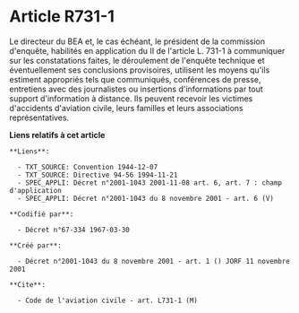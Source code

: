 # Article R731-1

Le directeur du BEA et, le cas échéant, le président de la commission d'enquête, habilités en application du II de l'article
L. 731-1 à communiquer sur les constatations faites, le déroulement de l'enquête technique et éventuellement ses conclusions
provisoires, utilisent les moyens qu'ils estiment appropriés tels que communiqués, conférences de presse, entretiens avec des
journalistes ou insertions d'informations par tout support d'information à distance. Ils peuvent recevoir les victimes
d'accidents d'aviation civile, leurs familles et leurs associations représentatives.

**Liens relatifs à cet article**

	**Liens**:

	  - TXT_SOURCE: Convention 1944-12-07
	  - TXT_SOURCE: Directive 94-56 1994-11-21
	  - SPEC_APPLI: Décret n°2001-1043 2001-11-08 art. 6, art. 7 : champ d'application
	  - SPEC_APPLI: Décret n°2001-1043 du 8 novembre 2001 - art. 6 (V)

	**Codifié par**:

	  - Décret n°67-334 1967-03-30

	**Créé par**:

	  - Décret n°2001-1043 du 8 novembre 2001 - art. 1 () JORF 11 novembre 2001

	**Cite**:

	  - Code de l'aviation civile - art. L731-1 (M)
